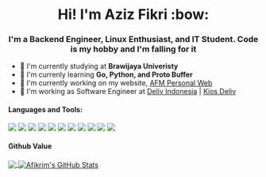 <h1 align="center">Hi! I'm Aziz Fikri :bow:</h1>

<h3 align="center">I'm a Backend Engineer, Linux Enthusiast, and IT Student. Code is my hobby and I'm falling for it</h3>

- :space_invader: I'm currently studying at **Brawijaya Univeristy**
- :seedling: I'm currenly learning **Go, Python, and Proto Buffer**
- :hammer: I'm currently working on my website, [AFM Personal Web](https://afikrim.xyz)
- :office: I'm working as Software Engineer at [Deliv Indonesia](https://deliv.co.id) | [Kios Deliv](https://kios.deliv.id)

#### Languages and Tools:
![](https://img.shields.io/badge/OS-Linux-informational?style=flat&logo=linux&logoColor=white&color=2bbc8a)
![](https://img.shields.io/badge/Shell-Zsh-informational?style=flat&logo=gnu-bash&logoColor=white&color=2bbc8a)
![](https://img.shields.io/badge/Editor-Vim-informational?style=flat&logo=vim&logoColor=white&color=2bbc8a)
![](https://img.shields.io/badge/Code-JavaScript-informational?style=flat&logo=javascript&logoColor=white&color=2bbc8a)
![](https://img.shields.io/badge/Code-TypeScript-informational?style=flat&logo=typescript&logoColor=white&color=2bbc8a)
![](https://img.shields.io/badge/Code-Java-informational?style=flat&logo=java&logoColor=white&color=2bbc8a)
![](https://img.shields.io/badge/Code-Python-informational?style=flat&logo=python&logoColor=white&color=2bbc8a)
![](https://img.shields.io/badge/Tech-GraphQL-informational?style=flat&logo=graphql&logoColor=white&color=2bbc8a)
![](https://img.shields.io/badge/Tech-Spring-informational?style=flat&logo=spring&logoColor=white&color=2bbc8a)
![](https://img.shields.io/badge/Tech-Node.Js-informational?style=flat&logo=node.js&logoColor=white&color=2bbc8a)
![](https://img.shields.io/badge/Tools-PostgreSQL-informational?style=flat&logo=postgresql&logoColor=white&color=2bbc8a)

#### Github Value
<p align="left">
  <a href="https://github.com/afikrim">
    <img align="center" src="https://github-readme-stats.vercel.app/api/top-langs/?username=afikrim&hide=vim script" />
  </a>
  <a href="https://github.com/afikrim">
    <img align="center" src="https://github-readme-stats.vercel.app/api?username=afikrim&show_icons=true&line_height=33&count_private=true" alt="Afikrim's GitHub Stats" />
  </a>
</p>
